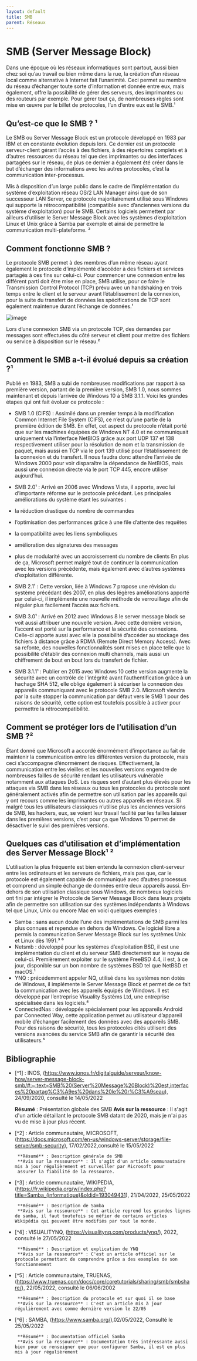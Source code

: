 ```yaml
---
layout: default
title: SMB
parent: Réseaux
---
```


# SMB (Server Message Block)

Dans une époque où les réseaux informatiques sont partout, aussi bien chez soi qu’au travail ou bien même dans la rue, la création 
d’un réseau local comme alternative à Internet fait l’unanimité. Ceci permet au membre du réseau d’échanger toute sorte d’information 
et donnée entre eux, mais également, offre la possibilité de gérer des serveurs, des imprimantes ou des routeurs par exemple. Pour 
gérer tout ça, de nombreuses règles sont mise en œuvre par le billet de protocoles, l’un d’entre eux est le SMB.¹

## Qu’est-ce que le SMB ? ¹

Le SMB ou Server Message Block est un protocole développé en 1983 par IBM et en constante évolution depuis lors. Ce dernier est un 
protocole serveur-client gérant l’accès à des fichiers, à des répertoires complets et à d’autres ressources du réseau tel que des 
imprimantes ou des interfaces partagées sur le réseau, de plus ce dernier a également été créer dans le but d’échanger des 
informations avec les autres protocoles, c’est la communication inter-processus.

Mis à disposition d’un large public dans le cadre de l’implémentation du système d’exploitation réseau OS/2 LAN Manager ainsi que de 
son successeur LAN Server, ce protocole majoritairement utilisé sous Windows qui supporte la rétrocompatibilité (compatible avec 
d’anciennes versions du système d’exploitation) pour le SMB. Certains logiciels permettent par ailleurs d’utiliser le Server Message 
Block avec les systèmes d’exploitation Linux et Unix grâce à Samba par exemple et ainsi de permettre la communication 
multi-plateforme. ²

## Comment fonctionne SMB ? 

Le protocole SMB permet à des membres d’un même réseau ayant également le protocole d’implémenté d’accéder à des fichiers et services 
partagés à ces fins sur celui-ci. Pour commencer une connexion entre les différent parti doit être mise en place, SMB utilise, pour 
ce faire le Transmission Control Protocol (TCP) prévu avec un handshaking en trois temps entre le client et le serveur avant 
l’établissement de la connexion, pour la suite du transfert de données les spécifications de TCP sont également maintenue durant 
l’échange de données.¹

![image](https://user-images.githubusercontent.com/71373028/172682323-972f15e0-cfb7-4aee-ad37-0288bee85706.png)

Lors d’une connexion SMB via un protocole TCP, des demandes par messages sont effectuées du côté serveur et client pour mettre des 
fichiers ou service à disposition sur le réseau.²

## Comment le SMB a-t-il évolué depuis sa création ?¹

Publié en 1983, SMB a subi de nombreuses modifications par rapport à sa première version, partant de la première version, SMB 1.0, 
nous sommes maintenant et depuis l’arrivée de Windows 10 à SMB 3.1.1.
Voici les grandes étapes qui ont fait évoluer ce protocole :
- SMB 1.0 (CIFS) :
Assimilé dans un premier temps à la modification Common Internet File System (CIFS), ce n’est qu’une partie de la première édition de
SMB. En effet, cet aspect du protocole n’était porté que sur les machines équipées de Windows NT 4.0 et ne communiquait uniquement 
via l’interface NetBIOS grâce aux port UDP 137 et 138 respectivement utiliser pour la résolution de nom et la transmission de paquet,
mais aussi en TCP via le port 139 utilisé pour l’établissement de la connexion et du transfert. Il nous faudra donc attendre 
l’arrivée de Windows 2000 pour voir disparaître la dépendance de NetBIOS, mais aussi une connexion directe via le port TCP 445, 
encore utiliser aujourd’hui.

- SMB 2.0¹ :
Arrivé en 2006 avec Windows Vista, il apporte, avec lui d’importante réforme sur le protocole précédant. Les principales 
améliorations du système étant les suivantes :
- la réduction drastique du nombre de commandes
- l’optimisation des performances grâce à une file d’attente des requêtes
- la compatibilité avec les liens symboliques
- amélioration des signatures des messages
- plus de modularité avec un accroissement du nombre de clients
En plus de ça, Microsoft permet malgré tout de continuer la communication avec les versions précédente, mais également avec d’autres 
systèmes d’exploitation différente.

- SMB 2.1¹ :
Cette version, liée à Windows 7 propose une révision du système précédant dès 2007, en plus des légères améliorations apporté par 
celui-ci, il implémente une nouvelle méthode de verrouillage afin de réguler plus facilement l’accès aux fichiers.

- SMB 3.0¹ :
Arrivé en 2012 avec Windows 8 le server message block se voit aussi attribuer une nouvelle version. Avec cette dernière version, 
l’accent est porté sur la performance et la sécurité des connexions. Celle-ci apporte aussi avec elle la possibilité d’accéder au 
stockage des fichiers à distance grâce à RDMA (Remote Direct Memory Access). Avec sa refonte, des nouvelles fonctionnalités sont 
mises en place telle que la possibilité d’établir des connexion multi channels, mais aussi un chiffrement de bout en bout lors du 
transfert de fichier.

- SMB 3.1.1¹ :
Publier en 2015 avec Windows 10 cette version augmente la sécurité avec un contrôle de l’intégrité avant l’authentification grâce à 
un hachage SHA 512, elle oblige également à sécuriser la connexion des appareils communiquant avec le protocole SMB 2.0.
Microsoft viendra par la suite stopper la communication par défaut vers le SMB 1 pour des raisons de sécurité, cette option est 
toutefois possible à activer pour permettre la rétrocompatibilité. 

## Comment se protéger lors de l’utilisation d’un SMB ?²

Étant donné que Microsoft a accordé énormément d’importance au fait de maintenir la communication entre les différentes version du 
protocole, mais ceci s’accompagne d’énormément de risques. Effectivement, la communication entre les vieilles et les nouvelles 
versions engendre de nombreuses failles de sécurité rendant les utilisateurs vulnérable notamment aux attaques DoS.
Les risques sont d’autant plus élevés pour les attaques via SMB dans les réseaux ou tous les protocoles du protocole sont 
généralement activés afin de permettre son utilisation par les appareils qui y ont recours comme les imprimantes ou autres appareils 
en réseaux. Si malgré tous les utilisateurs classiques n’utilise plus les anciennes versions de SMB, les hackers, eux, se voient leur 
travail facilité par les failles laisser dans les premières versions, c’est pour ça que Windows 10 permet de désactiver le suivi des 
premières versions.

## Quelques cas d’utilisation et d’implémentation des Server Message Block¹ ²

L’utilisation la plus fréquente est bien entendu la connexion client-serveur entre les ordinateurs et les serveurs de fichiers, mais 
pas que, car le protocole est également capable de communiqué avec d’autres processus et comprend un simple échange de données entre 
deux appareils aussi.
En-dehors de son utilisation classique sous Windows, de nombreux logiciels ont fini par intégrer le Protocole de Server Message Block 
dans leurs projets afin de permettre son utilisation sur des systèmes indépendants à Windows tel que Linux, Unix ou encore Mac en 
voici quelques exemples :
- Samba : sans aucun doute l’une des implémentations de SMB parmi les plus connues et rependue en dehors de Windows. Ce logiciel 
libre a permis la communication Server Message Block sur les systèmes Unix et Linux dès 1991.³ ⁶
- Netsmb : développé pour les systèmes d’exploitation BSD, il est une implémentation du client et du serveur SMB directement sur le 
noyau de celui-ci. Premièrement exploiter sur le système FreeBSD 4.4, il est, à ce jour, disponible sur un bon nombre de systèmes BSD 
tel que NetBSD et macOS.¹
- YNQ : précédemment appeler NQ, utilisé dans les systèmes non dotés de Windows, il implémente le Server Message Block et permet de 
ce fait la communication avec les appareils équipés de Windows. Il est développé par l’entreprise Visuality Systèms Ltd, une 
entreprise spécialisée dans les logiciels.⁴
- ConnectedNas : développée spécialement pour les appareils Android par Connected Way, cette application permet au utilisateur 
d’appareil mobile d’échanger facilement des données avec des appareils SMB.
Pour des raisons de sécurité, tous les protocoles cités utilisent des versions avancées du service SMB afin de garantir la sécurité 
des utilisateurs.⁵


## Bibliographie

* [^1] : INOS, (https://www.ionos.fr/digitalguide/serveur/know-how/server-message-block-smb/#:~:text=SMB%20(Server%20Message%20Block)%20est,interfaces%20partag%C3%A9es%20dans%20le%20r%C3%A9seau), 24/09/2020, consulté le 14/05/2022

     **Résumé** : Présentation globale des SMB
       **Avis sur la ressource** : Il s'agit d'un article détaillant le protocole SMB datant de 2020, mais je n'ai pas vu de mise à 
       jour plus récent.

* [^2] : Article communautaire, MICROSOFT, (https://docs.microsoft.com/en-us/windows-server/storage/file-server/smb-security), 17/02/2022,consulté le 15/05/2022

       **Résumé** : Description générale de SMB 
       **Avis sur la ressource** : Il s'agit d'un article communautaire mis à jour régulièrement et surveiller par Microsoft pour 
       assurer la fiabilité de la ressource.

* [^3] : Article communautaire, WIKIPEDIA, (https://fr.wikipedia.org/w/index.php?title=Samba_(informatique)&oldid=193049431), 21/04/2022, 25/05/2022
       
       **Résumé** : Description de Samba 
       **Avis sur la ressource** : Cet article reprend les grandes lignes de samba, il faut toutefois se méfier de certains articles Wikipédia qui peuvent être modifiés par tout le monde.

* [^4] : VISUALITYNQ, (https://visualitynq.com/products/ynq/), 2022, consulté le 27/05/2022 

       **Résumé** : Description et explication de YNQ
       **Avis sur la ressource** : C'est un article officiel sur le protocole permettant de comprendre grâce a des exemples de son fonctionnement 

* [^5] : Article communautaire, TRUENAS, (https://www.truenas.com/docs/core/coretutorials/sharing/smb/smbshare/), 22/05/2022, consulté le 06/06/2002

       **Résumé** : Description du protocole et sur quoi il se base 
       **Avis sur la ressource** : C'est un article mis à jour régulièrement avec comme dernière version le 22/05

* [^6] : SAMBA, (https://www.samba.org/),02/05/2022, Consulté le 25/05/2022 

       **Résumé** : Documentation officiel Samba
       **Avis sur la ressource** : Documentation très intéressante aussi bien pour ce renseigner que pour configurer Samba, il est en plus mis à jour régulièrement 


